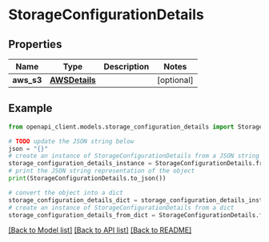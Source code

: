 # StorageConfigurationDetails


## Properties

Name | Type | Description | Notes
------------ | ------------- | ------------- | -------------
**aws_s3** | [**AWSDetails**](AWSDetails.md) |  | [optional] 

## Example

```python
from openapi_client.models.storage_configuration_details import StorageConfigurationDetails

# TODO update the JSON string below
json = "{}"
# create an instance of StorageConfigurationDetails from a JSON string
storage_configuration_details_instance = StorageConfigurationDetails.from_json(json)
# print the JSON string representation of the object
print(StorageConfigurationDetails.to_json())

# convert the object into a dict
storage_configuration_details_dict = storage_configuration_details_instance.to_dict()
# create an instance of StorageConfigurationDetails from a dict
storage_configuration_details_from_dict = StorageConfigurationDetails.from_dict(storage_configuration_details_dict)
```
[[Back to Model list]](../README.md#documentation-for-models) [[Back to API list]](../README.md#documentation-for-api-endpoints) [[Back to README]](../README.md)


